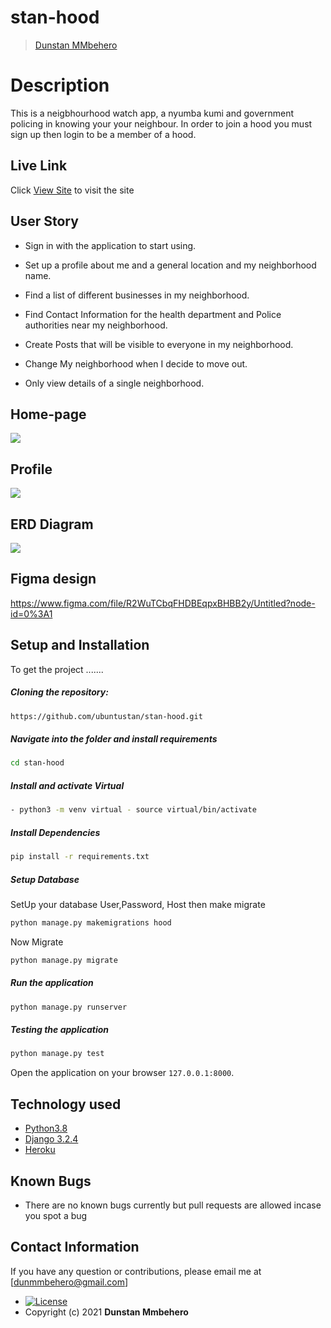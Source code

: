 # stan-hood

>[Dunstan MMbehero](https://github.com/ubuntustan/stan-hood.git)

  
# Description  
This is a neigbhourhood watch app, a nyumba kumi and government policing in knowing your your neighbour. In order to join a hood you must sign up then login to be a member of a hood. 

##  Live Link  
 Click [View Site](https://mtaa-watch.herokuapp.com/)  to visit the site


## User Story  
  
* Sign in with the application to start using.
* Set up a profile about me and a general location and my neighborhood name.
* Find a list of different businesses in my neighborhood.
* Find Contact Information for the health department and Police authorities near my neighborhood.
* Create Posts that will be visible to everyone in my neighborhood.
* Change My neighborhood when I decide to move out.

* Only view details of a single neighborhood.
## Home-page
<img src="https://raw.githubusercontent.com/ubuntustan/stan-hood/master/static/images/home-hood.png">

## Profile 
<img src="https://raw.githubusercontent.com/ubuntustan/stan-hood/master/static/images/profile.png">

## ERD Diagram
<img src="https://raw.githubusercontent.com/ubuntustan/stan-hood/master/static/images/hooderd.png"> 

## Figma design
https://www.figma.com/file/R2WuTCbqFHDBEqpxBHBB2y/Untitled?node-id=0%3A1

## Setup and Installation  
To get the project .......  
  
##### Cloning the repository:  
 ```bash 
https://github.com/ubuntustan/stan-hood.git
```
##### Navigate into the folder and install requirements  
 ```bash 
cd stan-hood
```
##### Install and activate Virtual  
 ```bash 
- python3 -m venv virtual - source virtual/bin/activate  
```  
##### Install Dependencies  
 ```bash 
 pip install -r requirements.txt 
```  
 ##### Setup Database  
  SetUp your database User,Password, Host then make migrate  
 ```bash 
python manage.py makemigrations hood
 ``` 
 Now Migrate  
 ```bash 
 python manage.py migrate 
```
##### Run the application  
 ```bash 
 python manage.py runserver 
``` 
##### Testing the application  
 ```bash 
 python manage.py test 
```
Open the application on your browser `127.0.0.1:8000`.  

## Technology used  
  
* [Python3.8](https://www.python.org/)  
* [Django 3.2.4](https://docs.djangoproject.com/en/3.2/)  
* [Heroku](https://heroku.com)  
  
    
## Known Bugs  
* There are no known bugs currently but pull requests are allowed incase you spot a bug  

## Contact Information   
If you have any question or contributions, please email me at [dunmmbehero@gmail.com]  

* [![License](https://img.shields.io/packagist/l/loopline-systems/closeio-api-wrapper.svg)](https://github.com/ubuntustan/stan-awwards/blob/master/LICENSE)  
* Copyright (c) 2021 **Dunstan Mmbehero**
  
  
 
